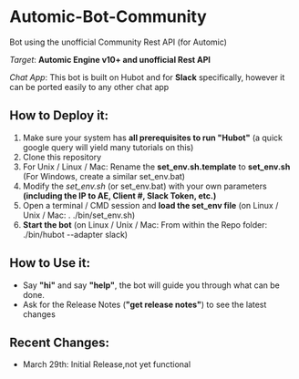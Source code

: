 # Automic-Bot-Community
Bot using the unofficial Community Rest API (for Automic)

 *Target*: **Automic Engine v10+ and unofficial Rest API**

 *Chat App*: This bot is built on Hubot and for **Slack** specifically, however it can be ported easily to any other chat app

## **How to Deploy it:**
  1. Make sure your system has **all prerequisites to run "Hubot"** (a quick google query will yield many tutorials on this)
  2. Clone this repository
  3. For Unix / Linux / Mac: Rename the **set_env.sh.template** to **set_env.sh** (For Windows, create a similar set_env.bat)
  4. Modify the *set_env.sh* (or set_env.bat) with your own parameters **(including the IP to AE, Client #, Slack Token, etc.)**
  5. Open a terminal / CMD session and **load the set_env file** (on Linux / Unix / Mac:  . ./bin/set_env.sh)
  6. **Start the bot** (on Linux / Unix / Mac: From within the Repo folder: ./bin/hubot --adapter slack)
  
## **How to Use it:**
  * Say **"hi"** and say **"help"**, the bot will guide you through what can be done.
  * Ask for the Release Notes (**"get release notes"**) to see the latest changes
  
## **Recent Changes:**
  * March 29th: Initial Release,not yet functional

